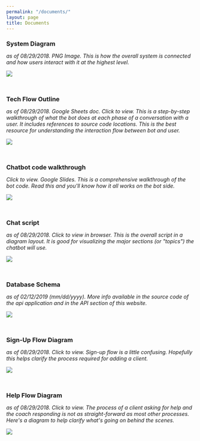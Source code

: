 ```yaml
---
permalink: "/documents/"
layout: page
title: Documents
---
```


<style>
    .title-break {
        margin-bottom: 0;
    }

    .row-break {
        margin-bottom: 50px;
    }
</style>


<div class="row row-break">
    <div class="col l12">
        <h3 class="title-break">System Diagram</h3>
        <span><p style="font-style:italic">as of 08/29/2018. PNG Image. This is how the overall system is connected and how users interact with it at the highest level.</p></span>
        <div class="img-med">
            <img src="{{page.root}}img/system_diagram.png">
        </div>
    </div>
</div>

<div class="row row-break">
    <div class="col l12">
        <h3 class="title-break">Tech Flow Outline</h3>
        <span><p style="font-style:italic">as of 08/29/2018. Google Sheets doc. Click to view. This is a step-by-step walkthrough of what the bot does at each phase of a conversation with a user. It includes references to source code locations. This is the best resource for understanding the interaction flow between bot and user.</p></span>
        <div class="img-med">
            <a href="https://docs.google.com/spreadsheets/d/102S6UAdZp3VDgVhztJtvkCP1UGcSu3YeuyFmMtxNaQo/edit?usp=sharing" target="_blank">
                <img src="{{page.root}}img/tech_flow_screenshot.png">
            </a>
        </div>
    </div>
</div>

<div class="row row-break">
    <div class="col l12">
        <h3 class="title-break">Chatbot code walkthrough</h3>
        <span><p style="font-style:italic">Click to view. Google Slides. This is a comprehensive walkthrough of the bot code. Read this and you'll know how it all works on the bot side.</p></span>
        <div class="img-med">
            <a href="https://docs.google.com/presentation/d/175cGeQ8chW0W-L6gRtG6fIsVYQe0HCIh6NsXkHd66Tk/edit?usp=sharing" target="_blank">
                <img src="{{page.root}}img/chatbot_walkthrough_screenshot.png">
            </a>
        </div>
    </div>
</div>

<div class="row row-break">
    <div class="col l12">
        <h3 class="title-break">Chat script</h3>
        <span><p style="font-style:italic">as of 08/29/2018. Click to view in browser. This is the overall script in a diagram layout. It is good for visualizing the major sections (or "topics") the chatbot will use.</p></span>
        <div class="img-med">
            <a href="https://cacoo.com/diagrams/Xqg3j3JKCArmrpNi#A17F5" target="_blank">
                <img src="{{page.root}}img/cacoo_screenshot.png">
            </a>
        </div>
    </div>
</div>

<div class="row row-break">
    <div class="col l12">
        <h3 class="title-break">Database Schema</h3>
        <span><p style="font-style:italic">as of 02/12/2019 (mm/dd/yyyy). More info available in the source code of the api application and in the <a src="/api/web-app">API section</a> of this website.</p></span>
        <div class="img-med">
            <img src="{{page.root}}img/steps_db_schema.svg">
        </div>
    </div>
</div>

<div class="row row-break">
    <div class="col l12">
        <h3 class="title-break">Sign-Up Flow Diagram</h3>
        <span><p style="font-style:italic">as of 08/29/2018. Click to view. Sign-up flow is a little confusing. Hopefully this helps clarify the process required for adding a client.</p></span>
        <div class="img-med">
            <a href="https://cacoo.com/diagrams/lRvTZwoQYhctdgEj/04C2D" target="_blank">
                <img src="{{page.root}}img/signup_flow_screenshot.png">
            </a>
        </div>
    </div>
</div>

<div class="row row-break">
    <div class="col l12">
        <h3 class="title-break">Help Flow Diagram</h3>
        <span><p style="font-style:italic">as of 08/29/2018. Click to view. The process of a client asking for help and the coach responding is not as straight-forward as most other processes. Here's a diagram to help clarify what's going on behind the scenes.</p></span>
        <div class="img-med">
            <img src="{{page.root}}img/Actual_Request_Response_Flow.png">
        </div>
    </div>
</div>